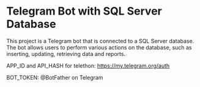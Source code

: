 # Telegram Bot with SQL Server Database

This project is a Telegram bot that is connected to a SQL Server database. The bot allows users to perform various actions on the database, such as inserting, updating, retrieving data and reports.

APP_ID and API_HASH for telethon: https://my.telegram.org/auth

BOT_TOKEN: @BotFather on Telegram
